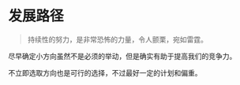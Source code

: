 # 发展路径

> 持续性的努力，是非常恐怖的力量，令人颤栗，宛如雷霆。

尽早确定小方向虽然不是必须的举动，但是确实有助于提高我们的竞争力。

不立即选取方向也是可行的选择，不过最好一定的计划和偏重。
